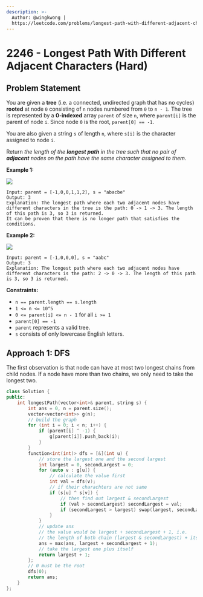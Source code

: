 ```yaml
---
description: >-
  Author: @wingkwong |
  https://leetcode.com/problems/longest-path-with-different-adjacent-characters/
---
```


# 2246 - Longest Path With Different Adjacent Characters (Hard)

## Problem Statement

You are given a **tree** (i.e. a connected, undirected graph that has no cycles) **rooted** at node `0` consisting of `n` nodes numbered from `0` to `n - 1`. The tree is represented by a **0-indexed** array `parent` of size `n`, where `parent[i]` is the parent of node `i`. Since node `0` is the root, `parent[0] == -1`.

You are also given a string `s` of length `n`, where `s[i]` is the character assigned to node `i`.

Return _the length of the **longest path** in the tree such that no pair of **adjacent** nodes on the path have the same character assigned to them._



**Example 1:**

![](https://assets.leetcode.com/uploads/2022/03/25/testingdrawio.png)

```
Input: parent = [-1,0,0,1,1,2], s = "abacbe"
Output: 3
Explanation: The longest path where each two adjacent nodes have different characters in the tree is the path: 0 -> 1 -> 3. The length of this path is 3, so 3 is returned.
It can be proven that there is no longer path that satisfies the conditions. 
```

**Example 2:**

![](https://assets.leetcode.com/uploads/2022/03/25/graph2drawio.png)

```
Input: parent = [-1,0,0,0], s = "aabc"
Output: 3
Explanation: The longest path where each two adjacent nodes have different characters is the path: 2 -> 0 -> 3. The length of this path is 3, so 3 is returned.
```

**Constraints:**

* `n == parent.length == s.length`
* `1 <= n <= 10^5`
* `0 <= parent[i] <= n - 1` for all `i >= 1`
* `parent[0] == -1`
* `parent` represents a valid tree.
* `s` consists of only lowercase English letters.

## Approach 1: DFS

The first observation is that node can have at most two longest chains from child nodes. If a node have more than two chains, we only need to take the longest two.

```cpp
class Solution {
public:
    int longestPath(vector<int>& parent, string s) {
        int ans = 0, n = parent.size();
        vector<vector<int>> g(n);
        // build the graph
        for (int i = 0; i < n; i++) {
            if (parent[i] ^ -1) {
                g[parent[i]].push_back(i);
            }
        }
        function<int(int)> dfs = [&](int u) {
            // store the largest one and the second largest
            int largest = 0, secondLargest = 0;
            for (auto v : g[u]) {
                // calculate the value first
                int val = dfs(v);
                // if their charachters are not same
                if (s[u] ^ s[v]) {
                    // then find out largest & secondLargest
                    if (val > secondLargest) secondLargest = val;
                    if (secondLargest > largest) swap(largest, secondLargest);
                }
            }
            // update ans 
            // the value would be largest + secondLargest + 1, i.e.
            // the length of both chain (largest & secondLargest) + itself
            ans = max(ans, largest + secondLargest + 1);
            // take the largest one plus itself
            return largest + 1;
        };
        // 0 must be the root
        dfs(0);
        return ans;
    }
};
```
